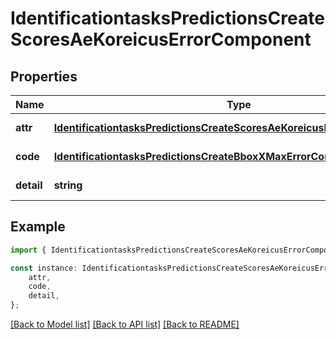 # IdentificationtasksPredictionsCreateScoresAeKoreicusErrorComponent


## Properties

Name | Type | Description | Notes
------------ | ------------- | ------------- | -------------
**attr** | [**IdentificationtasksPredictionsCreateScoresAeKoreicusErrorComponentAttr**](IdentificationtasksPredictionsCreateScoresAeKoreicusErrorComponentAttr.md) |  | [default to undefined]
**code** | [**IdentificationtasksPredictionsCreateBboxXMaxErrorComponentCode**](IdentificationtasksPredictionsCreateBboxXMaxErrorComponentCode.md) |  | [default to undefined]
**detail** | **string** |  | [default to undefined]

## Example

```typescript
import { IdentificationtasksPredictionsCreateScoresAeKoreicusErrorComponent } from 'mosquito-alert';

const instance: IdentificationtasksPredictionsCreateScoresAeKoreicusErrorComponent = {
    attr,
    code,
    detail,
};
```

[[Back to Model list]](../README.md#documentation-for-models) [[Back to API list]](../README.md#documentation-for-api-endpoints) [[Back to README]](../README.md)
